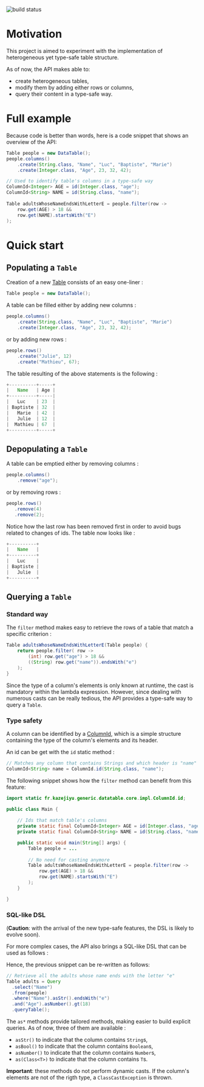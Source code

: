 ![build status](https://travis-ci.org/KazeJiyu/datatable.svg?branch=master)

# Motivation
This project is aimed to experiment with the implementation of heterogeneous yet type-safe table structure.

As of now, the API makes able to:

- create heterogeneous tables,
- modify them by adding either rows or columns,
- query their content in a type-safe way. 

# Full example

Because code is better than words, here is a code snippet that shows an overview of the API:

```java
Table people = new DataTable();
people.columns()
    .create(String.class, "Name", "Luc", "Baptiste", "Marie")
    .create(Integer.class, "Age", 23, 32, 42);

// Used to identify table's columns in a type-safe way    
ColumnId<Integer> AGE = id(Integer.class, "age");
ColumnId<String> NAME = id(String.class, "name");
	
Table adultsWhoseNameEndsWithLetterE = people.filter(row ->
    row.get(AGE) > 18 &&
    row.get(NAME).startsWith("E")
);
```

# Quick start

## Populating a `Table`

Creation of a new [Table](https://github.com/KazeJiyu/datatable/blob/master/src/main/java/fr/kazejiyu/generic/datatable/core/Table.java) consists of an easy one-liner : 
```java
Table people = new DataTable();
```

A table can be filled either by adding new columns :

```java
people.columns()
    .create(String.class, "Name", "Luc", "Baptiste", "Marie")
    .create(Integer.class, "Age", 23, 32, 42);
```

or by adding new rows : 

```java
people.rows()
    .create("Julie", 12)
    .create("Mathieu", 67);
```
   
The table resulting of the above statements is the following :
```java
+----------+-----+
|   Name   | Age |
+----------+-----|
|   Luc    | 23  |
| Baptiste | 32  |
|   Marie  | 42  |
|   Julie  | 12  |
|  Mathieu | 67  |
+----------+-----+
```

## Depopulating a `Table`

A table can be emptied either by removing columns :

```java
people.columns()
    .remove("age");
```

or by removing rows :

```java
people.rows()
   .remove(4)
   .remove(2);
```

Notice how the last row has been removed first in order to avoid bugs related to changes of ids. The table now looks like :

```java
+----------+
|   Name   |
+----------+
|   Luc    |
| Baptiste |
|   Julie  |
+----------+
```

## Querying a `Table`

### Standard way

The `filter` method makes easy to retrieve the rows of a table that match a specific criterion :

```java
Table adultsWhoseNameEndsWithLetterE(Table people) {
    return people.filter( row ->
        (int) row.get("age") > 18 &&
        ((String) row.get("name")).endsWith("e")
    );
}
```

Since the type of a column's elements is only known at runtime, the cast is mandatory within the lambda expression. However, since dealing with numerous casts can be really tedious, the API provides a type-safe way to query a `Table`. 

### Type safety

A column can be identified by a [ColumnId](https://github.com/KazeJiyu/datatable/blob/master/src/main/java/fr/kazejiyu/generic/datatable/core/impl/ColumnIterator.java), which is a simple structure containing the type of the column's elements and its header.

An id can be get with the `id` static method :
```java
// Matches any column that contains Strings and which header is "name"
ColumnId<String> name = ColumnId.id(String.class, "name");
```

The following snippet shows how the `filter` method can benefit from this feature:

```java
import static fr.kazejiyu.generic.datatable.core.impl.ColumnId.id;

public class Main {
	
    // Ids that match table's columns
    private static final ColumnId<Integer> AGE = id(Integer.class, "age");
    private static final ColumnId<String> NAME = id(String.class, "name");

    public static void main(String[] args) {
        Table people = ...
		
        // No need for casting anymore
        Table adultsWhoseNameEndsWithLetterE = people.filter(row ->
            row.get(AGE) > 18 &&
            row.get(NAME).startsWith("E")
        );
    }

}
```

### SQL-like DSL

(__Caution__: with the arrival of the new type-safe features, the DSL is likely to evolve soon).

For more complex cases, the API also brings a SQL-like DSL that can be used as follows :

Hence, the previous snippet can be re-written as follows: 
```java
// Retrieve all the adults whose name ends with the letter "e"
Table adults = Query
  .select("Name")
  .from(people)
  .where("Name").asStr().endsWith("e")
  .and("Age").asNumber().gt(18)
  .queryTable();
```

The `as*` methods provide tailored methods, making easier to build explicit queries. As of now, three of them are available :

- `asStr()` to indicate that the column contains `String`s,
- `asBool()` to indicate that the column contains `Boolean`s,
- `asNumber()` to indicate that the column contains `Number`s,
- `as(Class<T>)` to indicate that the column contains `T`s.

__Important__: these methods do not perform dynamic casts. If the column's elements are not of the rigth type, a `ClassCastException` is thrown.
